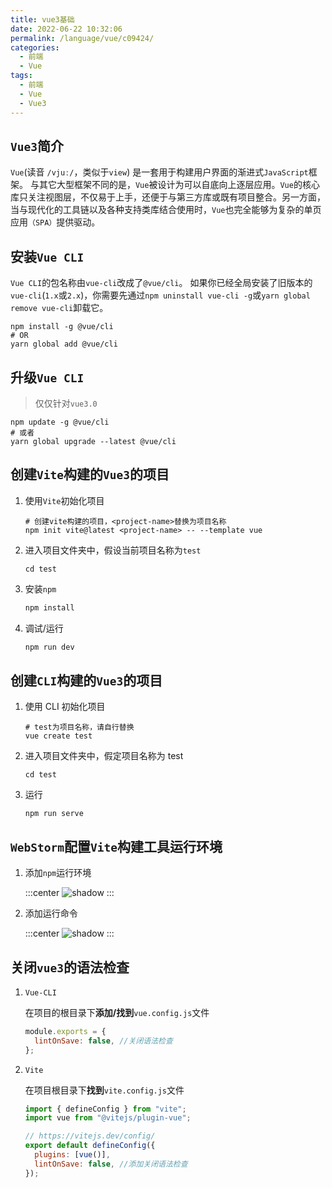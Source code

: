 ```yaml
---
title: vue3基础
date: 2022-06-22 10:32:06
permalink: /language/vue/c09424/
categories:
  - 前端
  - Vue
tags:
  - 前端
  - Vue
  - Vue3
---
```


## `Vue3`简介

`Vue`(读音 `/vjuː/`，类似于`view`) 是一套用于构建用户界面的渐进式`JavaScript`框架。 与其它大型框架不同的是，`Vue`被设计为可以自底向上逐层应用。`Vue`的核心库只关注视图层，不仅易于上手，还便于与第三方库或既有项目整合。另一方面，当与现代化的工具链以及各种支持类库结合使用时，`Vue`也完全能够为复杂的单页应用`（SPA）`提供驱动。

<!-- more -->

<InArticleAdsense
    data-ad-client="ca-pub-1725717718088510"
    data-ad-slot="7426219401">
</InArticleAdsense>

## 安装`Vue CLI`

`Vue CLI`的包名称由`vue-cli`改成了`@vue/cli`。 如果你已经全局安装了旧版本的`vue-cli`(`1.x`或`2.x`)，你需要先通过`npm uninstall vue-cli -g`或`yarn global remove vue-cli`卸载它。

``` shell
npm install -g @vue/cli
# OR
yarn global add @vue/cli
```

## 升级`Vue CLI`

> 仅仅针对`vue3.0`

``` shell
npm update -g @vue/cli
# 或者
yarn global upgrade --latest @vue/cli
```

## 创建`Vite`构建的`Vue3`的项目

1. 使用`Vite`初始化项目

   ``` shell
   # 创建vite构建的项目，<project-name>替换为项目名称
   npm init vite@latest <project-name> -- --template vue
   ```

2. 进入项目文件夹中，假设当前项目名称为`test`

   ``` shell
   cd test
   ```

3. 安装`npm`

   ``` bash
   npm install
   ```

4. 调试/运行

   ``` bash
   npm run dev
   ```

## 创建`CLI`构建的`Vue3`的项目

1. 使用 CLI 初始化项目

   ``` shell
   # test为项目名称，请自行替换
   vue create test
   ```

2. 进入项目文件夹中，假定项目名称为 test

   ``` shell
   cd test
   ```

3. 运行

   ``` shell
   npm run serve
   ```

## `WebStorm`配置`Vite`构建工具运行环境

1. 添加`npm`运行环境

   :::center
   ![shadow](https://cdn.staticaly.com/gh/xingcxb/blog_img@blog1/%E5%BC%80%E5%8F%91%E8%AF%AD%E8%A8%80/Vue/Snipaste_2022-01-16_19-57-56.png)
   :::

2. 添加运行命令

   :::center
   ![shadow](https://cdn.staticaly.com/gh/xingcxb/blog_img@blog1/%E5%BC%80%E5%8F%91%E8%AF%AD%E8%A8%80/Vue/Snipaste_2022-01-16_20-00-38.png)
   :::

## 关闭`vue3`的语法检查

1. `Vue-CLI`

   在项目的根目录下**添加/找到**`vue.config.js`文件

   ``` js
   module.exports = {
     lintOnSave: false, //关闭语法检查
   };
   ```

2. `Vite`

   在项目根目录下**找到**`vite.config.js`文件

   ``` js
   import { defineConfig } from "vite";
   import vue from "@vitejs/plugin-vue";

   // https://vitejs.dev/config/
   export default defineConfig({
     plugins: [vue()],
     lintOnSave: false, //添加关闭语法检查
   });
   ```
